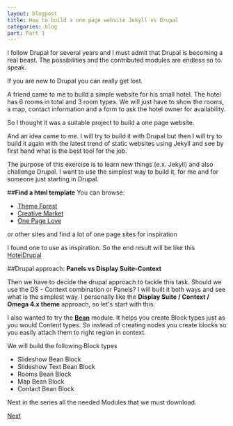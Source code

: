 ```yaml
---
layout: blogpost
title: How to build a one page website Jekyll vs Drupal
categories: blog
part: Part 1
---
```


I follow Drupal for several years and I must admit that Drupal is becoming a real beast. The possibilities and the contributed modules are endless so to speak.

If you are new to Drupal  you can really get lost.

A friend came to me to build a simple website for his small hotel. The hotel has 6 rooms in total and 3 room types.  We will just have to show the rooms, a map, contact information and a form to ask the hotel owner for availability. 

So I thought it was a suitable project to build a one page website.

And an idea came to me. I will try to build it with Drupal but then I will try to build it again with the latest trend of static websites using Jekyll and see by first hand what is the best tool for the job.

The purpose of this exercise is to learn new things (e.x. Jekyll) and also challenge Drupal. I want to use the simplest way to build it, for me and for someone just starting in Drupal.

 
##**Find a html template**
You can browse:

- [Theme Forest](http://themeforest.net) 
- [Creative Market](https://creativemarket.com/)
- [One Page Love](http://onepagelove.com)

or other sites and find a lot of one page sites for inspiration

I found one to use as inspiration.
So the end result will be like this [HotelDrupal](hoteldrupal.techangel.me)

##Drupal approach: **Panels vs Display Suite-Context**

Then we have to decide the drupal approach to tackle this task. 
Should we use the DS - Context combination or Panels?
I will built it both ways and see what is the simplest way.
I personally like the **Display Suite / Context / Omega 4.x theme** approach, so let's start with this.

I also wanted to try the **[Bean](https://drupal.org/project/bean)** module. It helps you create Block types just as you would Content types. So instead of creating nodes you create blocks so you easily attach them to right region in context.

We will build the following Block types

 - Slideshow Bean Block 
 - Slideshow Text Bean Block 
 - Rooms Bean Block 
 - Map Bean Block 
 - Contact Bean Block


Next in the series all the needed Modules that we must download.

[Next](http://router-lactic.codio.io:4000/blog/2014/05/22/How-to-build-a-one-page-website-Jekyll-vs-Drupal-part-2-Modules/)